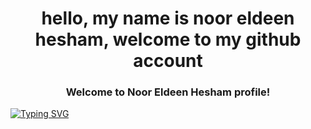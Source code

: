 <h1 align='center'>hello, my name is noor eldeen hesham, welcome to my github account </h1>
<h3 align="center">
  Welcome to Noor Eldeen Hesham profile!
</h3>
<p text-align = 'center'> 
<a href="https://git.io/typing-svg"><img src="https://readme-typing-svg.demolab.com?font=Fira+Code&pause=1000&center=true&vCenter=true&random=false&width=435&lines=front+end+develober;mern+stack+deveober;always+learning+" alt="Typing SVG" /></a>
</p>
